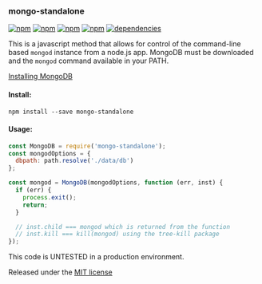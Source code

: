 ### mongo-standalone
[![npm](https://img.shields.io/npm/l/mongo-standalone.svg?maxAge=2592000)](https://www.npmjs.com/package/mongo-standalone)
[![npm](https://img.shields.io/npm/v/mongo-standalone.svg?maxAge=2592000)](https://www.npmjs.com/package/mongo-standalone)
[![npm](https://img.shields.io/npm/dm/mongo-standalone.svg?maxAge=2592000)](https://www.npmjs.com/package/mongo-standalone)
[![npm](https://img.shields.io/npm/dt/mongo-standalone.svg?maxAge=2592000)](https://www.npmjs.com/package/mongo-standalone)
[![dependencies](https://david-dm.org/JamesNimlos/mongo-standalone.svg)](https://david-dm.org/JamesNimlos/mongo-standalone)

This is a javascript method that allows for control of the command-line 
based `mongod` instance from a node.js app. MongoDB must be downloaded 
and the `mongod` command available in your PATH.

[Installing MongoDB](https://docs.mongodb.com/manual/installation/)

#### Install:
`npm install --save mongo-standalone`

#### Usage:
```javascript
const MongoDB = require('mongo-standalone');
const mongodOptions = {
  dbpath: path.resolve('./data/db')
};

const mongod = MongoDB(mongodOptions, function (err, inst) {
  if (err) {
    process.exit();
    return;
  }

  // inst.child === mongod which is returned from the function
  // inst.kill === kill(mongod) using the tree-kill package
});
```

This code is UNTESTED in a production environment.

Released under the [MIT license](https://opensource.org/licenses/MIT)